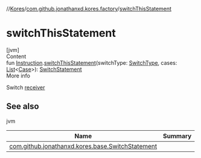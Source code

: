//[Kores](../index.md)/[com.github.jonathanxd.kores.factory](index.md)/[switchThisStatement](switch-this-statement.md)



# switchThisStatement  
[jvm]  
Content  
fun [Instruction](../com.github.jonathanxd.kores/-instruction/index.md).[switchThisStatement](switch-this-statement.md)(switchType: [SwitchType](../com.github.jonathanxd.kores.base/-switch-type/index.md), cases: [List](https://kotlinlang.org/api/latest/jvm/stdlib/kotlin.collections/-list/index.html)<[Case](../com.github.jonathanxd.kores.base/-case/index.md)>): [SwitchStatement](../com.github.jonathanxd.kores.base/-switch-statement/index.md)  
More info  


Switch [receiver](../com.github.jonathanxd.kores/-instruction/index.md)



## See also  
  
jvm  
  
|  Name|  Summary| 
|---|---|
| <a name="com.github.jonathanxd.kores.factory//switchThisStatement/com.github.jonathanxd.kores.Instruction#com.github.jonathanxd.kores.base.SwitchType#kotlin.collections.List[com.github.jonathanxd.kores.base.Case]/PointingToDeclaration/"></a>[com.github.jonathanxd.kores.base.SwitchStatement](../com.github.jonathanxd.kores.base/-switch-statement/index.md)| <a name="com.github.jonathanxd.kores.factory//switchThisStatement/com.github.jonathanxd.kores.Instruction#com.github.jonathanxd.kores.base.SwitchType#kotlin.collections.List[com.github.jonathanxd.kores.base.Case]/PointingToDeclaration/"></a>
  
  



